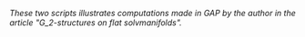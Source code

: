 *These two scripts illustrates computations made in GAP by the author in the article "G_2-structures on flat solvmanifolds".*
